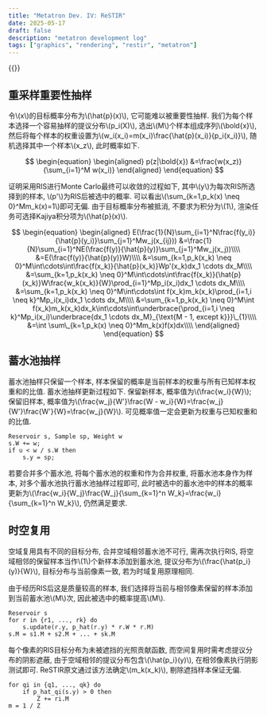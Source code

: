 ```yaml
---
title: "Metatron Dev. IV: ReSTIR"
date: 2025-05-17
draft: false
description: "metatron development log"
tags: ["graphics", "rendering", "restir", "metatron"]
---
```


{{<katex>}}

## 重采样重要性抽样

令\\(x\\)的目标概率分布为\\(\hat{p}(x)\\), 它可能难以被重要性抽样. 我们为每个样本选择一个容易抽样的提议分布\\(p_i(X)\\), 选出\\(M\\)个样本组成序列\\(\bold{x}\\), 然后将每个样本的权重设置为\\(w_i(x_i)=m(x_i)\frac{\hat{p}(x_i)}{p_i(x_i)}\\), 随机选择其中一个样本\\(x_z\\), 此时概率如下.

$$
\begin{equation}
\begin{aligned}
p(z|\bold{x})
&=\frac{w(x_z)}{\sum_{i=1}^M w(x_i)}
\end{aligned}
\end{equation}
$$

证明采用RIS进行Monte Carlo最终可以收敛的过程如下, 其中\\(y\\)为每次RIS所选择到的样本, \\(p'\\)为RIS后被选中的概率. 可以看出\\(\sum\_{k=1,p_k(x) \neq 0}^Mm_k(x)=1\\)即可无偏. 由于目标概率分布被抵消, 不要求为积分为\\(1\\), 渲染任务可选择Kajiya积分项为\\(\hat{p}(x)\\).

$$
\begin{equation}
\begin{aligned}
E(\frac{1}{N}\sum_{i=1}^N\frac{f(y_i)}{\hat{p}(y_i)}\sum_{j=1}^Mw_j(x_{ij}))
&=\frac{1}{N}\sum_{i=1}^NE(\frac{f(y)}{\hat{p}(y)}\sum_{j=1}^Mw_j(x_j))\\\\
&=E(\frac{f(y)}{\hat{p}(y)}W)\\\\
&=\sum_{k=1,p_k(x_k) \neq 0}^M\int\cdots\int\frac{f(x_k)}{\hat{p}(x_k)}Wp'(x_k)dx_1 \cdots dx_M\\\\
&=\sum_{k=1,p_k(x_k) \neq 0}^M\int\cdots\int\frac{f(x_k)}{\hat{p}(x_k)}W\frac{w_k(x_k)}{W}\prod_{i=1}^Mp_i(x_i)dx_1 \cdots dx_M\\\\
&=\sum_{k=1,p_k(x_k) \neq 0}^M\int\cdots\int f(x_k)m_k(x_k)\prod_{i=1,i \neq k}^Mp_i(x_i)dx_1 \cdots dx_M\\\\
&=\sum_{k=1,p_k(x_k) \neq 0}^M\int f(x_k)m_k(x_k)dx_k\int\cdots\int\underbrace{\prod_{i=1,i \neq k}^Mp_i(x_i)\underbrace{dx_1 \cdots dx_M}_{\text{M - 1, except k}}}\_{1}\\\\
&=\int \sum\_{k=1,p_k(x) \neq 0}^Mm_k(x)f(x)dx\\\\
\end{aligned}
\end{equation}
$$

## 蓄水池抽样

蓄水池抽样只保留一个样本, 样本保留的概率是当前样本的权重与所有已知样本权重和的比值. 蓄水池抽样更新过程如下. 保留新样本, 概率值为\\(\frac{w_i}{W}\\); 保留旧样本, 概率值为\\(\frac{w_j}{W'}\frac{W - w_i}{W}=\frac{w_j}{W'}\frac{W'}{W}=\frac{w_j}{W}\\). 可见概率值一定会更新为权重与已知权重和的比值.

```
Reservoir s, Sample sp, Weight w
s.W += w;
if u < w / s.W then
    s.y = sp;
```

若要合并多个蓄水池, 将每个蓄水池的权重和作为合并权重, 将蓄水池本身作为样本, 对多个蓄水池执行蓄水池抽样过程即可, 此时被选中的蓄水池中的样本的概率更新为\\(\frac{w_i}{W_j}\frac{W_j}{\sum_{k=1}^n W_k}=\frac{w_i}{\sum_{k=1}^n W_k}\\), 仍然满足要求.

## 时空复用

空域复用具有不同的目标分布, 合并空域相邻蓄水池不可行, 需再次执行RIS, 将空域相邻的保留样本当作\\(1\\)个新样本添加到蓄水池, 提议分布为\\(\frac{\hat{p_i}(y)}{W}\\), 目标分布与当前像素一致, 若为时域复用原理相同. 

由于经历RIS后这是质量较高的样本, 我们选择将当前与相邻像素保留的样本添加到当前蓄水池\\(M\\)次, 因此被选中的概率提高\\(M\\).

```
Reservoir s
for r in {r1, ..., rk} do
    s.update(r.y, p_hat(r.y) * r.W * r.M)
s.M = s1.M + s2.M + ... + sk.M
```

每个像素的RIS目标分布为未被遮挡的光照贡献函数, 而空间复用时需考虑提议分布的阴影遮蔽, 由于空域相邻的提议分布包含\\(\hat{p_i}(y)\\), 在相邻像素执行阴影测试即可. ReSTIR原文通过该方法确定\\(m_k(x_k)\\), 剔除遮挡样本保证无偏.

```
for qi in {q1, ..., qk} do
    if p_hat_qi(s.y) > 0 then
        Z += ri.M
m = 1 / Z
```
